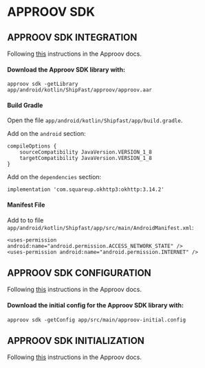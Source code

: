 # APPROOV SDK


## APPROOV SDK INTEGRATION

Following [this](https://approov.io/docs/v2.0/approov-usage-documentation/#sdk-integration) instructions in the Approov docs.

#### Download the Approov SDK library with:

```
approov sdk -getLibrary app/android/kotlin/ShipFast/approov/approov.aar
```

#### Build Gradle

Open the file `app/android/kotlin/Shipfast/app/build.gradle`.

Add on the `android` section:

```
compileOptions {
    sourceCompatibility JavaVersion.VERSION_1_8
    targetCompatibility JavaVersion.VERSION_1_8
}
```

Add on the `dependencies` section:

```
implementation 'com.squareup.okhttp3:okhttp:3.14.2'
```

#### Manifest File

Add to to file `app/android/kotlin/Shipfast/app/src/main/AndroidManifest.xml`:

```
<uses-permission android:name="android.permission.ACCESS_NETWORK_STATE" />
<uses-permission android:name="android.permission.INTERNET" />
```

## APPROOV SDK CONFIGURATION

Following [this](https://approov.io/docs/v2.0/approov-usage-documentation/#sdk-configuration) instructions in the Approov docs.

#### Download the initial config for the Approov SDK library with:

```
approov sdk -getConfig app/src/main/approov-initial.config
```

## APPROOV SDK INITIALIZATION

Following [this](https://approov.io/docs/v2.0/approov-usage-documentation/#sdk-initialization) instructions in the Approov docs.

